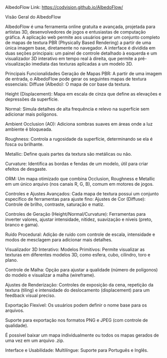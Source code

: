 AlbedoFlow Link: https://codvision.github.io/AlbedoFlow/

Visão Geral do AlbedoFlow

AlbedoFlow é uma ferramenta online gratuita e avançada, projetada para artistas 3D, desenvolvedores de jogos e entusiastas de computação gráfica. A aplicação web permite aos usuários gerar um conjunto completo de mapas de textura PBR (Physically Based Rendering) a partir de uma única imagem base, diretamente no navegador.
A interface é dividida em duas seções principais: um painel de controle detalhado à esquerda e um visualizador 3D interativo em tempo real à direita, que permite a pré-visualização imediata das texturas aplicadas a um modelo 3D.

Principais Funcionalidades
Geração de Mapas PBR: A partir de uma imagem de entrada, o AlbedoFlow pode gerar os seguintes mapas de textura essenciais:
Diffuse (Albedo): O mapa de cor base da textura.

Height (Displacement): Mapa em escala de cinza que define as elevações e depressões da superfície.

Normal: Simula detalhes de alta frequência e relevo na superfície sem adicionar mais polígonos.

Ambient Occlusion (AO): Adiciona sombras suaves em áreas onde a luz ambiente é bloqueada.

Roughness: Controla a rugosidade da superfície, determinando se ela é fosca ou brilhante.

Metallic: Define quais partes da textura são metálicas ou não.

Curvature: Identifica as bordas e fendas de um modelo, útil para criar efeitos de desgaste.

ORM: Um mapa otimizado que combina Occlusion, Roughness e Metallic em um único arquivo (nos canais R, G, B), comum em motores de jogos.

Controles e Ajustes Avançados: Cada mapa de textura possui um conjunto específico de ferramentas para ajuste fino:
Ajustes de Cor (Diffuse): Controle de brilho, contraste, saturação e matiz.

Controles de Geração (Height/Normal/Curvature): Ferramentas para inverter valores, ajustar intensidade, nitidez, suavização e níveis (preto, branco e gama).

Ruído Procedural: Adição de ruído com controle de escala, intensidade e modos de mesclagem para adicionar mais detalhes.

Visualizador 3D Interativo:
Modelos Primitivos: Permite visualizar as texturas em diferentes modelos 3D, como esfera, cubo, cilindro, toro e plano.

Controle de Malha: Opção para ajustar a qualidade (número de polígonos) do modelo e visualizar a malha (wireframe).

Ajustes de Renderização: Controles de exposição da cena, repetição da textura (tiling) e intensidade do deslocamento (displacement) para um feedback visual preciso.

Exportação Flexível:
Os usuários podem definir o nome base para os arquivos.

Suporte para exportação nos formatos PNG e JPEG (com controle de qualidade).

É possível baixar um mapa individualmente ou todos os mapas gerados de uma vez em um arquivo .zip.

Interface e Usabilidade:
Multilíngue: Suporte para Português e Inglês.
